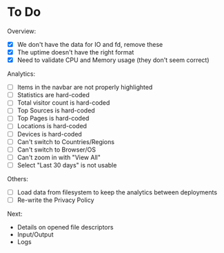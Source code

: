 # To Do

Overview:

- [X] We don't have the data for IO and fd, remove these
- [X] The uptime doesn't have the right format
- [X] Need to validate CPU and Memory usage (they don't seem correct)

Analytics:

- [ ] Items in the navbar are not properly highlighted
- [ ] Statistics are hard-coded
- [ ] Total visitor count is hard-coded
- [ ] Top Sources is hard-coded
- [ ] Top Pages is hard-coded
- [ ] Locations is hard-coded
- [ ] Devices is hard-coded
- [ ] Can't switch to Countries/Regions
- [ ] Can't switch to Browser/OS
- [ ] Can't zoom in with "View All"
- [ ] Select "Last 30 days" is not usable

Others:

- [ ] Load data from filesystem to keep the analytics between deployments
- [ ] Re-write the Privacy Policy

Next:

- Details on opened file descriptors
- Input/Output
- Logs
